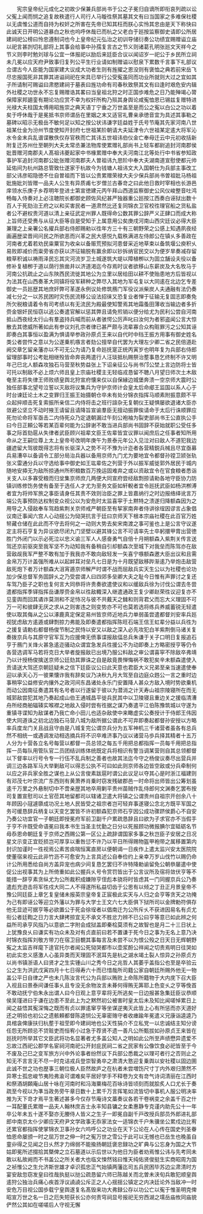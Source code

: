<!-- { "loadSidebar": true } -->
　　宪宗皇帝纪元成化之初故少保兼兵部尚书于公之子冕归自谪所即衔哀列疏以讼父寃上闻而悯之追复故秩遣行人司行人马暶徃祭其墓其文有曰当国家之多难保社稷以无虞惟公道而自持为权奸之所害在先帝已知其枉而朕心实怜其忠由是天下称快曰此诚天日开明公道暴白之秋也呜呼休哉已而杭之父老白于廵按监察御史请即公所居建祠祀公榜曰怜忠遵制词也今上皇帝纪元弘治之初训导储衍奏公功绩宜赐赠谥立庙以祀言甚剀切礼部将上其事会给事中孙孺复言古之节义则诸葛孔明张廵文天祥今之节义则李时勉刘球与公宜一体报祀以励后来廷臣合议以闻诏岁一祀公于乡民所立祠未几冕以应天府尹致事归复列公平生行业请如制赠谥以慰泉下累数千言事下礼部议佥谓古今人臣能为国家建大议成大功者生则有旌擢之恩没则有褒恤之典若前宋岳飞尽忠报国死非其罪其进谥祠祀在宋具已举行公受寃虽同而功业所就则大过之宜如其子所请制可赐谥曰肃愍建祠于墓表曰旌功命有司春秋致祭其文有曰逢时艰危安内辑外社稷之功世永不忘复赐赠诰其畧曰当皇祖北狩之时正国歩难危之日乃能殚竭心膂保障家邦廽銮有期论功应赏不幸为权奸所构乃殒其身舆论咸寃恤恩已锡兹复赠特进光禄大夫柱国太傅用昭旌崇之典天语丁宁垂之万世盖至是而公之寃以白公之功以着矣于呼休哉于是冕抵书京师谓岳在里姻之末又适官礼曹亲承徳音宜为具述其事勒之墓碑以昭示无极岳不敏何足以知之按公状讳谦字廷益姓于氏号节庵其先家河南八世祖某仕金为汾州节度使知开封府七世祖某阶朝请大夫延津令六世祖某定逺大将军沁水令金末兵乱谱谍散佚仅存官秩而亡其讳五世祖讳伯仪金亡奉母迁云中元初收括新附复迁苏州仕至朝列大夫太常丞兼法物库使累赠礼部尚书上轻车都尉追封河南郡侯妣晋赠河南郡夫人髙祖讳夔起家中书椽累赠中奉大夫河南江北等处行中书省参知政事护军追封河南郡公妣张赠河南郡夫人曽祖讳九思阶中奉大夫湖南道宣慰使都元帅延佑间为杭州路总管致仕遂家于杭故今为钱塘人祖讳文大入国朝仕为兵部主事改工部父讳彦昭隐徳不仕自曽祖而下皆以公贵累赠荣禄大夫少保兵部尚书曽祖妣马杨祖妣施妣刘皆赠一品夫人公生有异质甫七岁僧兰古春竒之曰此他日救时宰相也长游邑庠领水乐庚子乡荐明年登进士第宣徳建元丙午拜山西道监察御史公风仪峻整音吐鸿畅每入侍奏对上必注聴院长都御史顾佐风纪甚严独器重公廵按江西奏白诬狱出数十百人于死劾治王府之以和买害民者一道肃然比还复同锦衣卫官校徃理官船之货私盐者公不避权贵河道以清上亲征武定州罪人既得命公数其罪公辞严义正肆口而成大称上旨师还受赉与从征大臣等自是受知于上属意用公矣庚戌河南山西灾廷议必得大臣兼理之上亲署公名擢兵部右侍郎赐勑以徃年方三十有三朝野荣之公感上知遇夙夜经画遍歴梁晋间问民之所欲恶而兴革之民大感悦九载秩满进左侍郎公在镇乆多善政在河南者尤着若劝民粜粟官为收籴以备赈荒预拟河患督采近地草束以备筑堰公庾积乆易败即减价而粜旁省亦获以济征输脱有赢余即以钞拆纳官民交以为便岁旱奏减存留粮草积诚以祷雨泽民忘其灾河流岁卫土城遂筑大堤以障植栁以为固立舗设夫役以备修补复植栁于道以荫行旅凿井以济道渇迄今存焉时议者欲移山东薪炭及大名牧马于河南公抗疏止之山东陜西民流徙其地公为立里以居给田以耕不使贻患地方后皆视以为法其在山西奏革大同镇将役军耕种之弊尽入其地为军屯复以大同逺在北边乞专差御史一员廵歴其地庶奸弊可革遂永例议处修筑鴈门军役议派柴炭人夫通融有法仍奏减七分之一以苏民困时灾伤民流移公设法招徕又恐复业者惮于征输无复固志即奏免所欠税粮请着令有司考绩以有无流民为殿最使知警焉其地霜蚤田薄收当输边者多折赍金银奸民恒窃以逃公奏遣官解以惩其弊且请免煎销以便分给尤为民利公尝自河南抵山西夜经太行山有羣盗持兵喊而前从者骇愕公厉声叱曰汝何为者邪盗闻公言大惊散去其徳威所著如此有参议刘孔宗者律已甚严颇与流辈寡合众构赃罪污之公知其诬即奏白其事恒以盈满为惧请举参政孙原贞王来以自代时中珰王振方用事有御史姓名类公者尝忤之意以为公遂乗机嗾言者劾公擅举自代罢为大理左少卿二省之民倍道赴阙交章乞留亲藩亦以不可无公为请乃复命廵抚寔正统丙寅岁也明年复为兵部右侍郎留理部事时公考妣相继殁皆命奔丧两遣行人汪琰抵杭赐祭治塟事恳乞终制不许又明年己巳北人额森攻独石马营至秋势益张上下诏亲征公与尚书邝公埜上言边防将士皆可托以制敌不必上烦六师且皇上宗庙社稷主无轻临戎恳留不聴八月望日师次土木敌奄至主将失律王师败绩皇舆北狩宣府懐来仅以自保縁边城堡奔溃一空京师大震时公独任部事北望号泣誓以灭敌将议集兵为守护京师计会皇太后命郕王监国以系人心于时台谏廷论土木之变罪归王振王始摄朝仓卒未有处分锦衣指挥马顺素附振意颇不平众起捽顺击死复索振所亲信二内侍将击之班行諠杂无复朝仪王疑惧屡欲退诸大臣亦敛避公坚立不动时掖王请留且请降旨宣谕羣臣无擅动振罪俟请命于太后行诛顺罪应死勿论命将军亟击二内侍死众乃定退朝漏过午刻公袍袖为裂吏部尚书王公直执公手曰今日正頼公等若某百辈何能为公辞谢不敢当进兵部尚书固辞不获始就职公受任多事之际首劾扈从失律者武臣顾兴祖辈文臣王佐辈皆宜议罪以闻庶后之任事者知所用命从之王嗣位尊上太上皇帝号改明年庚午为景泰元年公入见泣对曰敌人不道犯我边疆遮留大驾彼既得志将有长驱深入之势不可不豫为计迩者各营精鋭兵械且尽宜亟募兵易漕卒以备调令工部分局治兵器以备用京师九门尤为要地宜令都督孙镗卫颕张轨张义雷通分兵以守选给事中御史如王竑辈佐之列营于外以振军威徙郭外居民于城内随地安揷无为敌所掠通州所积粮数百万挽运固难弃之或以资敌宜令在官食粮者悉诣关支人以多寡受粮而归坌集京师庶几两便大同宣府尝经敌剽掠请勑各地守臣协力防镇训练修饬务使有备至于选任人才尤为至务文臣如轩輗者宜令廵抚武臣如杨洪栁溥者宜为将帅军旅之事臣请身任其责不效则治臣之罪上皆嘉纳行之时边报络绎讹言万端公先事预防达权制变众视公以为安危时太监喜寜于土黙特之溃遂归降额森因为之用导之入侵敌奉车驾趋紫荆关京师戒严朝臣至有挈家南奔者侍讲徐珵因谬言占象倡议南迁事闻六宫人心动揺公为恸哭抗言于廷曰京师天下根本宗庙社稷在此百官万姓帑藏仓储在此此而不守去将何之一动则大势去矣宋南渡之事可鉴也上是公言守议遂定主将石亨复为异议欲尽闭九门坚壁以避其锋公言不可请率先士卒躬擐甲胄出营徳胜门外闭门以示必死泣以忠义谕三军人人感奋勇气自倍十月朔额森入紫荆关传言送驾还京前驱突至我军坚不为动知我有备稍自引却额森次至城下对我垒而陈驾亦在敌营敌觇我军严整不敢有加于我我亦不敢向敌轻发一矢喜宁嗾额森邀大臣出议和且需金帛万万计盖强所难从以起衅耳对垒凡七日是为十月既望敌移跸渐逺乃举炮击敌营敌死炮下者万计额森大沮宵遁京师解严时谓不战而屈敌兵实天生公以为社稷也论功加少保总督军务固辞乆之乃受尝谓人曰四郊多垒卿大夫之耻今日惟有声罪讨之复还车驾乃臣子之职也复何言大同叅将许贵奏欲遣使议和以缓敌兵徐为讨伐公谓去冬尝遣都指挥季铎指挥岳谦厚赍金帛以徃敌輙深入继遣通政王复少卿赵荣徃议迎复亦不见銮舆而回其谲诈莫测和不足恃况与彼不共戴天之雠和则背君父而忘大义理固不可万一可和彼肆无厌之求从之则害违之则变势亦不可也莫若选将练兵养威蓄锐无轻遣使以取其侮从之公以涿鹿真定保定易州皆京师近地兵力单弱虽尝遣都督刘安率兵廵视犹虑敌方逺遁或肆剽掠力弗能及即奏遣都指挥陈旺石端王信王虹辈分益以兵徃为之援复请勅右都督杨俊节制之民恃以安又以敌之深入必先攻犯白羊紫荆倒马诸关复奏拨京兵与其原守官军互为应援俾无偾事谍报敌偪总兵朱谦于关子口明日复报追石亨于鴈门关烽火甚急逺迩骚动众谓宜急发兵徃援公不为动即奏上方略密授亨等仍令各营选调军马若将克日大举者旋报敌已出境乃服公料敌之审公谓喜寜不除敌卒弗靖乃以计授杨俊擒送京师公廷劾其罪诛之自是敌竟畏惮悔祸不敢犯矣辛未额森遣使入贡请送大驾还京朝廷疑未之信下廷臣议公曰此天意也君臣大义兄弟至亲当速遣使奉迎以承天心万一彼果懐诈我有辞矣议乃决秋九月大驾至自边庭众韪公一言之重时边事稍寜公益修安内攘外之政河间东昌诸处永乐门安置降人甚众方敌入境时势欲乗机而动公因南征奏遣其有名号者以行遂留于彼以为潜消之计天寿山祖宗陵寝所在而无城郭敌尝犯其地乃奏起成山伯王通城昌平徙兵民其中以卫陵寝且重边关之援临清漕舟所经商舶辐辏实喉襟之地敌入侵时尝有徃据之谋乃奏遣平江伯陈豫筑城以守遂为重镇寻谍知为敌谋者乃我亡命小田儿也适杂敌使中来瞰虚实公奏授计于侍郎王伟因使大同道诛之初北边独石马营八城为敌所据公谓此不可弃即奏起都督孙安授以方略率兵度龙门关且战且守由是八城复完公谓京兵分为五军神机三千诸营者虽各有总兵然不相统一或遇调发动相选摘兵将不识卒难济事乃议以诸营马歩兵择其精者十五万人分为十营各立名号每营以都督一员总领之每五千用把总都指挥一员每千用把总指挥一员每队用管队官二员团结训练体统既定兵将相识有警当调某营则自其总领都督以下督率以行号令专一行伍不乱兵制之善者也故其法迄今守之杨俊议奏尽出营兵并调三边各路军马大举剿敌可以得志公执不可曰如此则京师各边皆空敌或分兵牵制何以应之非兵家全胜之谋也上从公言俊素跋扈时谓公此议足以夺其心是时浙江福建则有邓茂七叶宗流广东西则有黄萧养肖乗时窃发残破郡邑一时命将出师皆出公筹划虽逺千万里之外悬制切中不啻亲歴其地卒用剿平贵州苗贼作乱侍郎何文渊奏乞罢布按司复置宣慰司以土官莅其地留都司以辖诸卫遣大将镇之公谓贵州自祖宗开创余八十年顾因小冦遽隳成功况土地人民皆受之祖宗者岂可轻弃事遂寝公念北方既平军国之务可缓恳辞兵柄复以天变乞罢皆不许初额森犯京师石亨因公成功骤跻侯爵心不自安乃奏公功宜官一子朝廷即授冕府军前卫副千户累疏恳辞且曰欲为子求官亦不当假手于亨不许既受命语冕曰我本书生当圣主忧勤之日分以死报顾功微报腆尔宜砥砺名节毋忝恩命朝廷复于京师之西赐公第一区公上疏辞谓国家多事之秋岂臣子安居之日况星文示变正宜贬损岂可厚享以重咎愆不许乃以平日所得赐物盔甲袍带之属移置第内封识加谨时一徃视焉公素苦痰喘恒寓直房以便朝谒一日疾作上遣太监兴安太医院院使董宿来视云此非竹沥不可愈安为上言具述公自奉俭约上亲幸万岁山伐竹以赐仍命计公所用悉给自尚方盖异宠也病少间复恳乞罢归不许特降勅谕留免公朝叅屡遣中使促公出视事其为上所倚重如此公握兵乆号令赏罚皆出于公言议所及宿将敛伏亨等不能措一辞亨素贪纵尤为公所裁积成嫌隙亨侄彪本骁将时皆虑其一门同握京兵公乃奏遣彪充逰击将军徃戍大同二人不得遂所私益切齿于公思有以倾之丁丑正月景皇帝不豫公同廷臣上章乞复皇储未报英宗皇帝复正宸极此实天与人归之会亨等贪天之功掩为己有即诬公等迎立外藩以为罪与大学士王文六七大臣俱下狱所司以金牌勅符俱存他无显迹可据亨等必欲置公于死会徐珵者以倡南迁为公所斥乆不获进因易名有贞尤衔公者廷鞫之日力言大肆拷掠宜无不承文不胜忿力辨不已公曰亨等意已如此辨之何益所司承亨风指乃以意欲二字附会成狱盖即秦桧莫须有之故智也是月二十三日状上上犹豫良乆曰谦实有功众未及对有贞直前曰若不置谦于死今日之事为无名上意乃决时锦衣指挥刘敬方带刀在宿卫目覩其事每言及未尝不以为恨公殁之日天日无辉朝野寃之太监吉祥麾下逹官托尔者闻公死恸哭都市以壶浆酹公祥闻之切责焉明日往哭如初此实忠义感激人心虽异类而天理固不泯耳先是杭之湖水竭土裂人惊异之孙原贞方以尚书镇浙语人曰贤才之生实锺山川之秀今日之兆哲人其萎乎盖指公也至是卒验云公之生为洪武戊寅四月十七日得寿六十而已惜哉所司籍公家自朝廷所赐外他无一物盖公平日自律之严也未几陈汝言代公为兵部以贿败上命陈所籍物于大内庑下召大臣入视且曰景泰间谦任事乆且专没无余物汝言未朞何得贿无筭耶上色变乆之亨等俛首不敢动抚宁伯朱永出谓人曰今日观上意亨辈将无所逃矣一日边报甚急集廷臣议恭顺侯吴瑾进曰于谦在边患不至此上为之黙然初公被害时皇太后未及知比闻嗟悼累日上闻之益悟其寃深悔之既而有贞以罪逺窜亨等坐谋逆夷灭此皆上心有所惩而亦天道好还之明验也初公之遗骸頼都督陈逵悯公无辜密赂守者收瘗踰年冕遣义兄康诣逵逵乃具棺衾俾康扶归杭塟于祖茔即今建祠地也公天性狷介不立私党一以忠诚结主知分谤任怨无所顾忌不贷赃吏而恒宥小过急于荐贤不遗一善凡公所甄拔如孙原贞王来皆在廵抚时所举其它文臣武将功名显著者尤多盖公知人之明如此公所至声绩懋异遗爱不忘故江西祀公郡学名宦祠河南祀公开封庇民祠二省之民家有公像饮食必祀皆至于今不废及己巳之变军旅方兴中外论事者纷然议下兵部公悉裁之以理可者行之否则止之知无不言言无不尽一时克诘戎兵登崇智勇卒之肃清大憝迎复乗舆以安社稷以固边圉此诚不世之功也歴事三朝位极人臣然故庐之在杭者未尝増饬尺寸丁内外艰归萧然不异寒士孤忠峻节夷险弗渝可谓难矣平居好学手不释卷为文有竒气诗词清丽在江西时和祭酒胡頥庵山居十咏在河南时和冯海粟梅花百咏诗皆顷刻而就脍炙人口尤长于奏疏至今视以为凖当政务旁午章日数十上累千万言挥笔如流皆切中事机人服公明决率推为天下竒才焉平生著述甚多今仅存节庵诗文藁奏议各若干卷祸变之余盖千百之什一耳配董氏累赠一品夫人翰林庶吉士永丰知县镛之女柔惠静专克谨内助先公十一年卒公年未五十遂不娶亦无媵侍人皆义之生子一即冕自副千戸改授兵部员外郎进礼部郎中南京太仆少卿应天府尹文学政事无忝家法女一适锦衣千户朱骥坐公累戍边比宥还累官都指挥使掌锦衣卫事孙女六呜呼公之功业在天下公论在人心传在国史列圣眷恤恩命屡颁一时之屈万世之伸一时之寃万世之雪公于此可以无憾也已岳生也晚虽自童丱得之见闻之日乆然才力绵弱不能揄扬朝廷褒忠録功之旷典与公忘身为国之大节姑即冕所述掇拾其槩俾之立石墓道以示后世以为他日为臣者劝焉惟公讳与先考同未敢以私故阙而不书盖公之所关者大也临文悚然铭曰惟天纯佑贤俊挺生实商昭周为国之祯惟公之生允济斯世雄才卓识孤忠正气始镇两藩迄司五兵民困毕苏边尘肃清时方宴安敌忽窃发皇曰徃哉执挺以挞公疏恳留六师已陈越关而北曽未浃旬兵敢犯顺皇舆逺狩公独治兵痛心疾首浮议譊譊公斥正之人心揺揺公镇定之内决廷论外当敌冲一时安危万目视公国歩载宁皇舆遂复名髙毁来功大弗録公存以功公亡以寃于惟圣明克俾昭宣万世之名一日之厄失短获长公亦何责穹祠显号报祀无穷西湖之壖岳庙攸同庙貌俨然公其如在嗟嗟后人守视无懈

